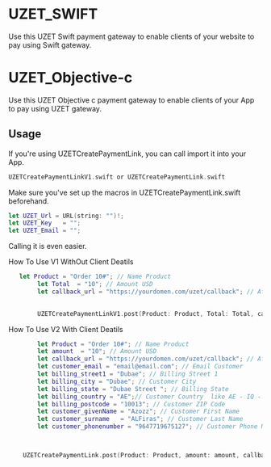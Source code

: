 # UZET_SWIFT
Use this UZET Swift payment gateway to enable clients of your website to pay using Swift gateway.
# UZET_Objective-c
Use this UZET Objective c payment gateway to enable clients of your App to pay using UZET gateway.


## Usage

If you're using UZETCreatePaymentLink, you can call import it into your App.

```swift
UZETCreatePaymentLinkV1.swift or UZETCreatePaymentLink.swift

```


Make sure you've set up the macros in UZETCreatePaymentLink.swift beforehand.



```swift
let UZET_Url = URL(string: "")!;
let UZET_Key   = "";
let UZET_Email = "";
```

Calling it is even easier.

How To Use V1 WithOut Client Deatils


```swift
   let Product = "Order 10#"; // Name Product
        let Total  = "10"; // Amount USD
        let callback_url = "https://yourdomen.com/uzet/callback"; // After Payment Completed will back the your url
  

        UZETCreatePaymentLinkV1.post(Product: Product, Total: Total, callback_url: callback_url)

```


How To Use V2 With Client Deatils


```swift
        let Product = "Order 10#"; // Name Product
        let amount  = "10"; // Amount USD
        let callback_url = "https://yourdomen.com/uzet/callback"; // After Payment Completed will back the your url
        let customer_email = "email@email.com"; // Email Customer
        let billing_street1 = "Dubae"; // Billing Street 1
        let billing_city = "Dubae"; // Customer City
        let billing_state = "Dubae Street "; // Billing State
        let billing_country = "AE";// Customer Country  like AE - IQ - FR etc...
        let billing_postcode = "10013"; // Customer ZIP Code
        let customer_givenName = "Azozz"; // Customer First Name
        let customer_surname   = "ALFiras"; // Customer Last Name
        let customer_phonenumber = "9647719675127"; // Customer Phone Number



    UZETCreatePaymentLink.post(Product: Product, amount: amount, callback_url: callback_url, customer_email: customer_email, billing_street1: billing_street1, billing_city: billing_city, billing_state: billing_state, billing_country: billing_country, billing_postcode: billing_postcode, customer_givenName: customer_givenName, customer_surname: customer_surname,  customer_phonenumber: customer_phonenumber)

```
